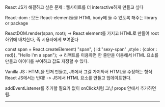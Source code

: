 React JS가 해결하고 싶은 문제 : 웹사이트를 더 interactive하게 만들고 싶다 

React-dom : 모든 React-element들을 HTML body에 둘 수 있도록 해주는 library or package

ReactDOM.render(span, root);
-> React element를 가지고 HTML로 만들어 root 하위에 배치한다, 즉 시용자에게 보여준다

const span = React.createElement(
            "span", 
            { id:"sexy-span" ,style : {color : red}}, 
            "Hello I'm a span");
-> 리액트를 이용하면 한 줄만을 이용해서 HTML 요소를 만들고 아이디를 부여하고 값도 지정할 수 있다. 

Vanilla JS : HTML을 먼저 만들고, JS에서 그걸 가져와서 HTML을 수정하는 형식
React JS에서는 반대! -> JS에서 HTML 요소를 만들고 업데이트한다. 

addEventListener를 추가할 필요가 없이 onClick처럼 그냥 props 안에서 추가하면 됨.

------------------

